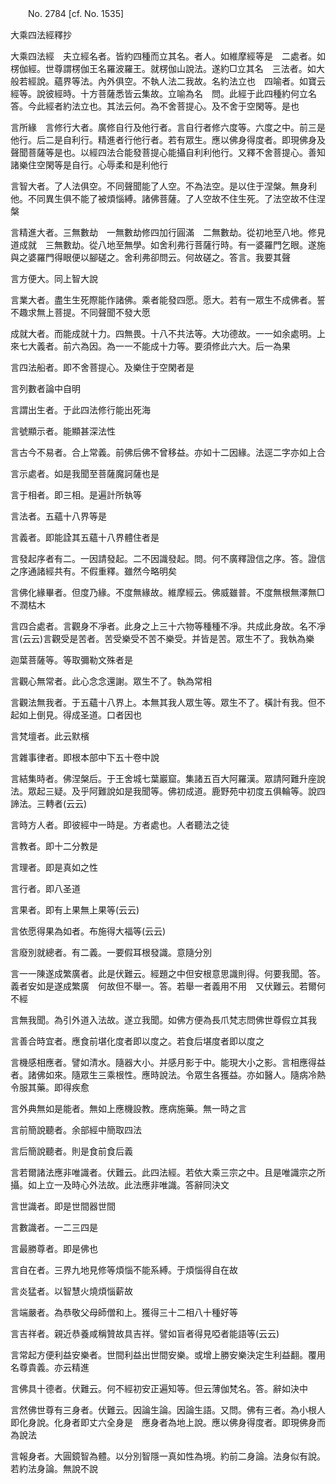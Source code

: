 ﻿　　No. 2784 [cf. No. 1535]

大乘四法經釋抄

大乘四法經　夫立經名者。皆約四種而立其名。者人。如維摩經等是　二處者。如楞伽經。世尊謂楞伽王名羅波羅王。就楞伽山說法。遂約□立其名　三法者。如大般若經說。蘊界等法。內外俱空。不執人法二我故。名約法立也　四喻者。如寶云經等。說彼經時。十方菩薩悉皆云集故。立喻為名　問。此經于此四種約何立名　答。今此經者約法立也。其法云何。為不舍菩提心。及不舍于空閑等。是也

言所緣　言修行大者。廣修自行及他行者。言自行者修六度等。六度之中。前三是他行。后二是自利行。精進者行他行者。若有眾生。應以佛身得度者。即現佛身及聲聞菩薩等是也。以經四法合能發菩提心能攝自利利他行。又釋不舍菩提心。善知諸樂住空閑等是自行。心辱柔和是利他行

言智大者。了人法俱空。不同聲聞能了人空。不為法空。是以住于涅槃。無身利他。不同異生俱不能了被煩惱縛。諸佛菩薩。了人空故不住生死。了法空故不住涅槃

言精進大者。三無數劫　一無數劫修四加行圓滿　二無數劫。從初地至八地。修見道成就　三無數劫。從八地至無學。如舍利弗行菩薩行時。有一婆羅門乞眼。遂施與之婆羅門得眼便以腳磋之。舍利弗卻問云。何故磋之。答言。我要其聲

言方便大。同上智大說

言業大者。盡生生死際能作諸佛。乘者能發四愿。愿大。若有一眾生不成佛者。誓不趣求無上菩提。不同聲聞不發大愿

成就大者。而能成就十力。四無畏。十八不共法等。大功德故。一一如余處明。上來七大義者。前六為因。為一一不能成十力等。要須修此六大。后一為果

言四法船者。即不舍菩提心。及樂住于空閑者是

言列數者論中自明

言謂出生者。于此四法修行能出死海

言號顯示者。能顯甚深法性

言古今不易者。合上常義。前佛后佛不曾移益。亦如十二因緣。法逕二字亦如上合

言示處者。如是我聞至菩薩魔訶薩也是

言于相者。即三相。是遍計所執等

言法者。五蘊十八界等是

言義者。即能詮其五蘊十八界體住者是

言發起序者有二。一因請發起。二不因識發起。問。何不廣釋證信之序。答。證信之序通諸經共有。不假重釋。雖然今略明矣

言佛化緣畢者。但度乃緣。不度無緣故。維摩經云。佛威雖普。不度無根無澤無□不潤枯木

言四合處者。言觀身不凈者。此身之上三十六物等種種不凈。共成此身故。名不凈言(云云)言觀受是苦者。苦受樂受不苦不樂受。并皆是苦。眾生不了。我執為樂

迦葉菩薩等。等取彌勒文殊者是

言觀心無常者。此心念念還謝。眾生不了。執為常相

言觀法無我者。于五蘊十八界上。本無其我人眾生等。眾生不了。橫計有我。但不起如上倒見。得成圣道。口者因也

言梵壇者。此云默檳

言雜事律者。即根本部中下五十卷中說

言結集時者。佛涅槃后。于王舍城七葉巖窟。集諸五百大阿羅漢。眾請阿難升座說法。眾起三疑。及乎阿難說如是我聞等。佛初成道。鹿野苑中初度五俱輪等。說四諦法。三轉者(云云)

言時方人者。即彼經中一時是。方者處也。人者聽法之徒

言教者。即十二分教是

言理者。即是真如之性

言行者。即八圣道

言果者。即有上果無上果等(云云)

言依愿得果為如者。布施得大福等(云云)

言廢別就總者。有二義。一要假耳根發識。意隨分別

言一一陳遂成繁廣者。此是伏難云。經題之中但安根意思識則得。何要我聞。答。義者安如是遂成繁廣　何故但不舉一。答。若舉一者義用不用　又伏難云。若爾何不經

言無我聞。為引外道入法故。遂立我聞。如佛方便為長爪梵志問佛世尊假立其我

言善合時宜者。應食前堪化度者即以度之。若食后堪度者即以度之

言機感相應者。譬如清水。隨器大小。并感月影于中。能現大小之影。言相應得益者。諸佛如來。隨眾生三乘根性。應時說法。令眾生各獲益。亦如醫人。隨病冷熱令服其藥。即得疾愈

言外典無如是能者。無如上應機設教。應病施藥。無一時之言

言前簡說聽者。余部經中簡取四法

言后簡說聽者。則是食前食后義

言若爾諸法應非唯識者。伏難云。此四法經。若依大乘三宗之中。且是唯識宗之所攝。如上立一及時心外法故。此法應非唯識。答辭同決文

言世識者。即是世間器世間

言數識者。一二三四是

言最勝尊者。即是佛也

言自在者。三界九地見修等煩惱不能系縛。于煩惱得自在故

言炎猛者。以智慧火燒煩惱薪故

言端嚴者。為恭敬父母師僧和上。獲得三十二相八十種好等

言吉祥者。親近恭養咸稱贊故具吉祥。譬如盲者得見啞者能語等(云云)

言常起方便利益安樂者。世間利益出世間安樂。或增上勝安樂決定生利益翻。覆用名尊貴義。亦云精進

言佛具十德者。伏難云。何不經初安正遍知等。但云薄伽梵名。答。辭如決中

言然佛世尊有三身者。伏難云。因論生論。因論生語。又問。佛有三者。為小根人即化身說。化身者即丈六全身是　應身者為地上說。應以佛身得度者。即現佛身而為說法

言報身者。大圓鏡智為體。以分別智隱一真如性為境。約前二身論。法身似有說。若約法身論。無說不說
